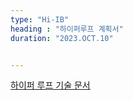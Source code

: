 ```yaml
---
type: "Hi-IB"
heading : "하이퍼루프 계획서"
duration: "2023.OCT.10"


---
```

 
 
 
 
[하이퍼 루프 기술 문서](/todo/images/hyperloop_alpha3.pdf) 
